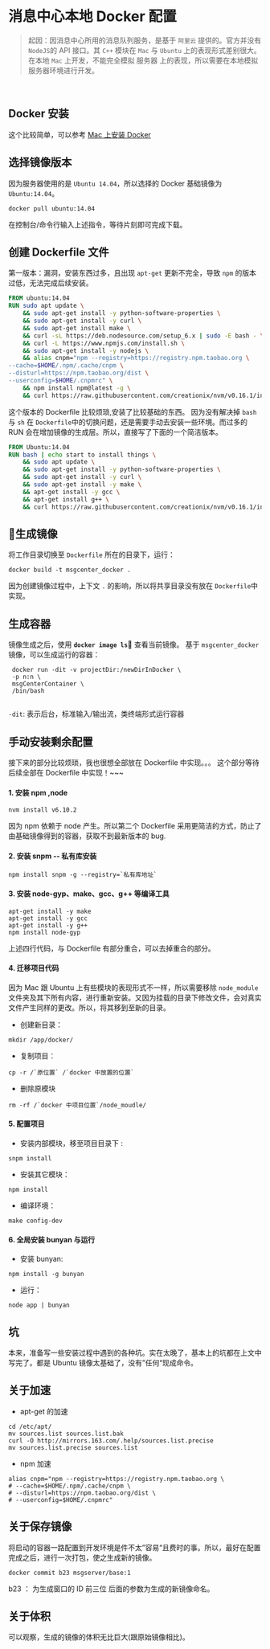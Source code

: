 # 消息中心本地 Docker 配置
> 起因：因消息中心所用的消息队列服务，是基于 `阿里云` 提供的。官方并没有 `NodeJS`的 API 接口。其 `C++` 模块在 `Mac` 与 `Ubuntu` 上的表现形式差别很大。在本地 `Mac` 上开发，不能完全模拟 服务器 上的表现，所以需要在本地模拟服务器环境进行开发。

<br>

## Docker 安装
这个比较简单，可以参考 [Mac 上安装 Docker](https://yeasy.gitbooks.io/docker_practice/content/install/mac.html)

## 选择镜像版本
因为服务器使用的是 `Ubuntu 14.04`，所以选择的 Docker 基础镜像为 `Ubuntu:14.04`。
```shell
docker pull ubuntu:14.04
```
在控制台/命令行输入上述指令，等待片刻即可完成下载。

## 创建 Dockerfile 文件
第一版本：漏洞，安装东西过多，且出现 `apt-get` 更新不完全，导致 `npm` 的版本过低，无法完成后续安装。
```Dockerfile
FROM ubuntu:14.04
RUN sudo apt update \
    && sudo apt-get install -y python-software-properties \
    && sudo apt-get install -y curl \
    && sudo apt-get install make \
    && curl -sL https://deb.nodesource.com/setup_6.x | sudo -E bash - \
    && curl -L https://www.npmjs.com/install.sh \
    && sudo apt-get install -y nodejs \
    && alias cnpm="npm --registry=https://registry.npm.taobao.org \
--cache=$HOME/.npm/.cache/cnpm \
--disturl=https://npm.taobao.org/dist \
--userconfig=$HOME/.cnpmrc" \
    && npm install npm@latest -g \
    && curl https://raw.githubusercontent.com/creationix/nvm/v0.16.1/install.sh 
```
这个版本的 Dockerfile 比较烦琐,安装了比较基础的东西。
因为没有解决掉 `bash` 与 `sh` 在 `Dockerfile`中的切换问题，还是需要手动去安装一些环境。而过多的 RUN 会在增加镜像的生成层。所以，直接写了下面的一个简洁版本。
```Dockerfile
FROM Ubuntu:14.04
RUN bash | echo start to install things \
    && sudo apt update \
    && sudo apt-get install -y python-software-properties \
    && sudo apt-get install -y curl \
    && sudo apt-get install -y make \
    && apt-get install -y gcc \
    && apt-get install g++ \
    && curl https://raw.githubusercontent.com/creationix/nvm/v0.16.1/install.sh | bash \
```

## 生成镜像
将工作目录切换至 `Dockerfile` 所在的目录下，运行：
```shell
docker build -t msgcenter_docker .
```
因为创建镜像过程中，上下文 `.` 的影响，所以将共享目录没有放在 `Dockerfile`中实现。

## 生成容器
镜像生成之后，使用 **```docker image ls```** 查看当前镜像。
基于 `msgcenter_docker` 镜像，可以生成运行的容器：
```shell
 docker run -dit -v projectDir:/newDirInDocker \
 -p n:n \
 msgCenterContainer \
 /bin/bash
 
```
`-dit`: 表示后台，标准输入/输出流，类终端形式运行容器
## 手动安装剩余配置
接下来的部分比较烦琐，我也很想全部放在 Dockerfile 中实现。。。
这个部分等待后续全部在 Dockerfile 中实现！~~~
#### 1. 安装 npm ,node
```shell
nvm install v6.10.2
```
因为 npm 依赖于 node 产生。所以第二个 Dockerfile 采用更简洁的方式，防止了由基础镜像得到的容器，获取不到最新版本的 bug.
#### 2. 安装 snpm -- 私有库安装
```shell
npm install snpm -g --registry=`私有库地址`
```
#### 3. 安装 node-gyp、make、gcc、g++ 等编译工具
```shell
apt-get install -y make
apt-get install -y gcc
apt-get install -y g++
npm install node-gyp
```
上述四行代码，与 Dockerfile 有部分重合，可以去掉重合的部分。
#### 4. 迁移项目代码
因为 Mac 跟 Ubuntu 上有些模块的表现形式不一样，所以需要移除 `node_module` 文件夹及其下所有内容，进行重新安装。又因为挂载的目录下修改文件，会对真实文件产生同样的更改。所以，将其移到至新的目录。
* 创建新目录：
```shell
mkdir /app/docker/
```
* 复制项目：
```shell
cp -r /`原位置` /`docker 中放置的位置`
```
* 删除原模块
```shell
rm -rf /`docker 中项目位置`/node_moudle/
```
#### 5. 配置项目
* 安装内部模块，移至项目目录下 : 
 ```shell
 snpm install
 ```
* 安装其它模块：
```shell
npm install
```
* 编译环境：
```shell
make config-dev
```
#### 6. 全局安装 bunyan 与运行
* 安装 bunyan:
```shell
npm install -g bunyan
```
* 运行：
```shell
node app | bunyan
```
## 坑
本来，准备写一些安装过程中遇到的各种坑。实在太晚了，基本上的坑都在上文中写完了。都是 Ubuntu 镜像太基础了，没有”任何“现成命令。

## 关于加速
* apt-get 的加速
```shell
cd /etc/apt/
mv sources.list sources.list.bak
curl -O http://mirrors.163.com/.help/sources.list.precise
mv sources.list.precise sources.list
```
* npm 加速
```shell
alias cnpm="npm --registry=https://registry.npm.taobao.org \
# --cache=$HOME/.npm/.cache/cnpm \
# --disturl=https://npm.taobao.org/dist \
# --userconfig=$HOME/.cnpmrc"
```
## 关于保存镜像
将启动的容器一路配置到开发环境是件不太”容易“且费时的事。所以，最好在配置完成之后，进行一次打包，使之生成新的镜像。
```shell
docker commit b23 msgserver/base:1
```
b23 ： 为生成窗口的 ID 前三位
后面的参数为生成的新镜像命名。
## 关于体积
可以观察，生成的镜像的体积无比巨大(跟原始镜像相比)。
